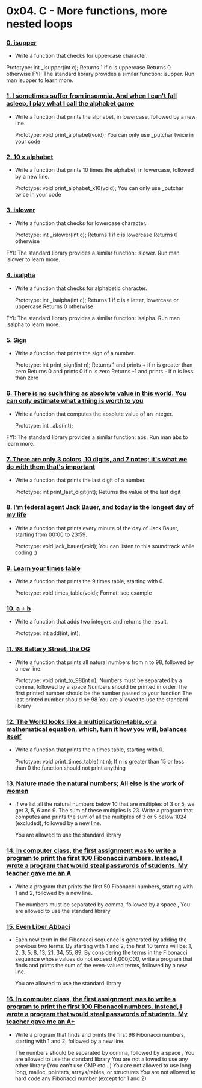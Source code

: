 # 0x04. C - More functions, more nested loops

### [0. isupper](./0-putchar.c)
  * Write a function that checks for uppercase character.

Prototype: int _isupper(int c);
Returns 1 if c is uppercase
Returns 0 otherwise
FYI: The standard library provides a similar function: isupper. Run man isupper to learn more.

### [1. I sometimes suffer from insomnia. And when I can't fall asleep, I play what I call the alphabet game](./1-alphabet.c)
  * Write a function that prints the alphabet, in lowercase, followed by a new line.

    Prototype: void print_alphabet(void);
    You can only use _putchar twice in your code

### [2. 10 x alphabet](./2-print_alphabet_x10.c)
  * Write a function that prints 10 times the alphabet, in lowercase, followed by a new line.

    Prototype: void print_alphabet_x10(void);
    You can only use _putchar twice in your code

### [3. islower](./3-islower.c)
  * Write a function that checks for lowercase character.

    Prototype: int _islower(int c);
    Returns 1 if c is lowercase
    Returns 0 otherwise

FYI: The standard library provides a similar function: islower. Run man islower to learn more.

### [4. isalpha](./4-isalpha.c)
  * Write a function that checks for alphabetic character.

    Prototype: int _isalpha(int c);
    Returns 1 if c is a letter, lowercase or uppercase
    Returns 0 otherwise

FYI: The standard library provides a similar function: isalpha. Run man isalpha to learn more.

### [5. Sign](./5-sign.c)
  * Write a function that prints the sign of a number.

    Prototype: int print_sign(int n);
    Returns 1 and prints + if n is greater than zero
    Returns 0 and prints 0 if n is zero
    Returns -1 and prints - if n is less than zero

### [6. There is no such thing as absolute value in this world. You can only estimate what a thing is worth to you](./6-abs.c)
  * Write a function that computes the absolute value of an integer.

    Prototype: int _abs(int);

FYI: The standard library provides a similar function: abs. Run man abs to learn more.

### [7. There are only 3 colors, 10 digits, and 7 notes; it's what we do with them that's important](./7-print_last_digit.c)
  * Write a function that prints the last digit of a number.

    Prototype: int print_last_digit(int);
    Returns the value of the last digit

### [8. I'm federal agent Jack Bauer, and today is the longest day of my life](./8-24_hours.c)
  * Write a function that prints every minute of the day of Jack Bauer, starting from 00:00 to 23:59.

    Prototype: void jack_bauer(void);
    You can listen to this soundtrack while coding :)

### [9. Learn your times table](./9-times_table.c)
  * Write a function that prints the 9 times table, starting with 0.

    Prototype: void times_table(void);
    Format: see example

### [10. a + b](./10-add.c)
  * Write a function that adds two integers and returns the result.

    Prototype: int add(int, int);

### [11. 98 Battery Street, the OG](./11-print_to_98.c)
  * Write a function that prints all natural numbers from n to 98, followed by a new line.

    Prototype: void print_to_98(int n);
    Numbers must be separated by a comma, followed by a space
    Numbers should be printed in order
    The first printed number should be the number passed to your function
    The last printed number should be 98
    You are allowed to use the standard library

### [12. The World looks like a multiplication-table, or a mathematical equation, which, turn it how you will, balances itself](./100-times_table.c)
  * Write a function that prints the n times table, starting with 0.

    Prototype: void print_times_table(int n);
    If n is greater than 15 or less than 0 the function should not print anything

### [13. Nature made the natural numbers; All else is the work of women](./101-natural.c)
  * If we list all the natural numbers below 10 that are multiples of 3 or 5, we get 3, 5, 6 and 9. The sum of these multiples is 23. Write a program that computes and prints the sum of all the multiples of 3 or 5 below 1024 (excluded), followed by a new line.

    You are allowed to use the standard library

### [14. In computer class, the first assignment was to write a program to print the first 100 Fibonacci numbers. Instead, I wrote a program that would steal passwords of students. My teacher gave me an A](./102-fibonacci.c)
  * Write a program that prints the first 50 Fibonacci numbers, starting with 1 and 2, followed by a new line.

    The numbers must be separated by comma, followed by a space , 
    You are allowed to use the standard library

### [15. Even Liber Abbaci](./103-fibonacci.c)
  * Each new term in the Fibonacci sequence is generated by adding the previous two terms. By starting with 1 and 2, the first 10 terms will be: 1, 2, 3, 5, 8, 13, 21, 34, 55, 89. By considering the terms in the Fibonacci sequence whose values do not exceed 4,000,000, write a program that finds and prints the sum of the even-valued terms, followed by a new line.

    You are allowed to use the standard library

### [16. In computer class, the first assignment was to write a program to print the first 100 Fibonacci numbers. Instead, I wrote a program that would steal passwords of students. My teacher gave me an A+](./104-fibonacci.c)
  * Write a program that finds and prints the first 98 Fibonacci numbers, starting with 1 and 2, followed by a new line.

    The numbers should be separated by comma, followed by a space ,
    You are allowed to use the standard library
    You are not allowed to use any other library (You can’t use GMP etc…)
    You are not allowed to use long long, malloc, pointers, arrays/tables, or structures
    You are not allowed to hard code any Fibonacci number (except for 1 and 2)
